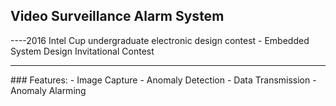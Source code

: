 Video Surveillance Alarm System
---
----2016 Intel Cup undergraduate electronic design contest - Embedded System Design Invitational Contest
<hr>
### Features:
- Image Capture
- Anomaly Detection
- Data Transmission
- Anomaly Alarming

